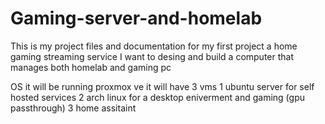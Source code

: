 # Gaming-server-and-homelab
This is my project files and documentation for my first project a home gaming streaming service 
I want to desing and build a computer that manages both homelab and gaming pc 

OS it will be running proxmox ve it will have 3 vms 
 1 ubuntu server for self hosted services 
 2 arch linux for a desktop eniverment and gaming (gpu passthrough)
 3 home assitaint 
